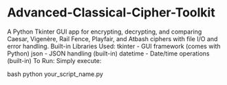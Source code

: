 # Advanced-Classical-Cipher-Toolkit
A Python Tkinter GUI app for encrypting, decrypting, and comparing Caesar, Vigenère, Rail Fence, Playfair, and Atbash ciphers with file I/O and error handling.
Built-in Libraries Used:
tkinter - GUI framework (comes with Python)
json - JSON handling (built-in)
datetime - Date/time operations (built-in)
To Run:
Simply execute:

bash
python your_script_name.py

